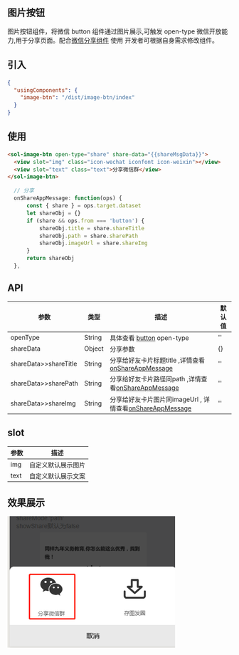## 图片按钮

图片按钮组件，将微信 button 组件通过图片展示,可触发 open-type 微信开放能力,用于分享页面。配合[微信分享组件](https://sunnie1992.github.io/sol-weapp/#/zh-cn/share?id=微信分享组件) 使用
开发者可根据自身需求修改组件。

## 引入

```json
{
  "usingComponents": {
    "image-btn": "/dist/image-btn/index"
  }
}
```

## 使用

```html
<sol-image-btn open-type="share" share-data="{{shareMsgData}}">
  <view slot="img" class="icon-wechat iconfont icon-weixin"></view>
  <view slot="text" class="text">分享微信群</view>
</sol-image-btn>
```

```js
  // 分享
  onShareAppMessage: function(ops) {
      const { share } = ops.target.dataset
      let shareObj = {}
      if (share && ops.from === 'button') {
          shareObj.title = share.shareTitle
          shareObj.path = share.sharePath
          shareObj.imageUrl = share.shareImg
      }
      return shareObj
  }, 
```

## API

| 参数      | 类型   | 描述                                                                                                | 默认值 |
| --------- | ------ | --------------------------------------------------------------------------------------------------- | ------ |
| openType  | String | 具体查看 [button](https://developers.weixin.qq.com/miniprogram/dev/component/button.html) open-type | ''     |
| shareData | Object | 分享参数  | {}     |
| shareData>>shareTitle | String  | 分享给好友卡片标题title ,详情查看[onShareAppMessage](https://developers.weixin.qq.com/miniprogram/dev/reference/api/Page.html#onShareAppMessage-Object-object)                                                                                           | ''     |
| shareData>>sharePath  | String  | 分享给好友卡片路径同path ,详情查看[onShareAppMessage](https://developers.weixin.qq.com/miniprogram/dev/reference/api/Page.html#onShareAppMessage-Object-object)                                                                                | ''     |
| shareData>>shareImg   | String  | 分享给好友卡片图片同imageUrl , 详情查看[onShareAppMessage](https://developers.weixin.qq.com/miniprogram/dev/reference/api/Page.html#onShareAppMessage-Object-object)                                                                                            | ''     |

## slot

| 参数         | 描述                                                                                                |  
| --------- |  --------------------------------------------------------------------------------------------------- |  
| img      | 自定义默认展示图片 |  
| text      | 自定义默认展示文案 |  

 
## 效果展示

![logo](../_images/image-btn.png)
